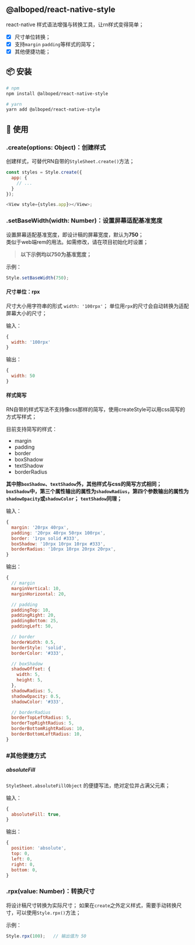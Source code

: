 ## @alboped/react-native-style
react-native 样式语法增强与转换工具，让rn样式变得简单；

- [x] 尺寸单位转换；
- [x] 支持`margin` `padding`等样式的简写；
- [x] 其他便捷功能；

## 📦 安装
```bash
# npm
npm install @alboped/react-native-style

# yarn
yarn add @alboped/react-native-style
```

## 🚀 使用

### .create(options: Object)：创建样式
创建样式，可替代RN自带的`StyleSheet.create()`方法；

```js
const styles = Style.create({
  app: {
    // ...
  }
});

<View style={styles.app}></View>;
```

### .setBaseWidth(width: Number)：设置屏幕适配基准宽度
设置屏幕适配基准宽度，即设计稿的屏幕宽度，默认为**750**；  
类似于web端rem的用法。如需修改，请在项目初始化时设置；  
> **以下示例均以750为基准宽度；**

示例：
```js
Style.setBaseWidth(750);  
```

#### 尺寸单位：rpx

尺寸大小用字符串的形式 `width: '100rpx'`；
单位用`rpx`的尺寸会自动转换为适配屏幕大小的尺寸；

输入：
```js
{
  width: '100rpx'
}
```

输出：
```js
{
  width: 50
}
```

#### 样式简写

RN自带的样式写法不支持像css那样的简写，使用createStyle可以用css简写的方式写样式；

目前支持简写的样式：

- margin
- padding
- border
- boxShadow
- textShadow
- borderRadius

**其中除`boxShadow`、`textShadow`外，其他样式与css的简写方式相同；**  
**`boxShadow`中，第三个属性输出的属性为`shadowRadius`，第四个参数输出的属性为`shadowOpacity`或`shadowColor`；**
**`textShadow`同理；**

输入：
```js
{
  margin: '20rpx 40rpx',
  padding: '20rpx 40rpx 50rpx 100rpx',
  border: '1rpx solid #333',
  boxShadow: '10rpx 10rpx 10rpx #333',
  borderRadius: '10rpx 10rpx 20rpx 20rpx',
}
```

输出：
```js
{
  // margin
  marginVertical: 10,
  marginHorizontal: 20,

  // padding
  paddingTop: 10,
  paddingRight: 20,
  paddingBottom: 25,
  paddingLeft: 50,

  // border
  borderWidth: 0.5,
  borderStyle: 'solid',
  borderColor: '#333',

  // boxShadow
  shadowOffset: {
    width: 5,
    height: 5,
  },
  shadowRadius: 5,
  shadowOpacity: 0.5,
  shadowColor: '#333',

  // borderRadius
  borderTopLeftRadius: 5,
  borderTopRightRadius: 5,
  borderBottomRightRadius: 10,
  borderBottomLeftRadius: 10,
}
```

### #其他便捷方式

##### absoluteFill
`StyleSheet.absoluteFillObject` 的便捷写法，绝对定位并占满父元素；

输入：
```js
{
  absoluteFill: true,
}
```
输出：
```js
{
  position: 'absolute',
  top: 0,
  left: 0,
  right: 0,
  bottom: 0,
}
```

### .rpx(value: Number)：转换尺寸
将设计稿尺寸转换为实际尺寸；
如果在`create`之外定义样式，需要手动转换尺寸，可以使用`Style.rpx()`方法；

示例：
```js
Style.rpx(100);   // 输出值为 50
```
